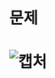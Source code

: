 문제
==
![캡처](https://user-images.githubusercontent.com/73854324/116975965-6ff49200-acfb-11eb-9d63-27de884b5f72.PNG)
<br><br>
==
